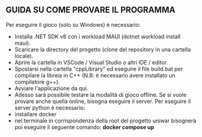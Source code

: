 ## GUIDA SU COME PROVARE IL PROGRAMMA
Per eseguire il gioco (solo su Windows) è necessario:
- Installa .NET SDK v8 con i workload MAUI (dotnet workload install maui).
- Scaricare la directory del progetto (clone del repository in una cartella locale).
- Aprire la cartella in VSCode / Visual Studio o altri IDE / editor.
- Spostarsi nella cartella "cppLibrary" ed eseguire il file build.bat per compilare la libreia in C++ (N.B: è necessario avere installato un compilatore g++).
- Avviare l'applicazione da qui.
- Adesso sarà possibile testare la modalità di gioco offline. Se si vuole provare anche quella online, bisogna eseguire il server.
Per eseguire il server python è necessario:
-  installare docker
-  nel terminale in corrispondenza della root del progetto uniwar bisognerà poi eseguire il seguente comando: **docker compose up**
